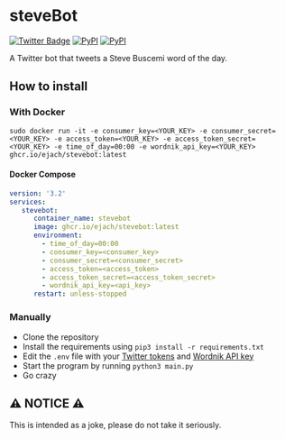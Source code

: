 # steveBot

[![Twitter Badge](https://img.shields.io/badge/-@SteveBWOTD-00acee?style=flat-square&logo=Twitter&logoColor=white)](https://twitter.com/intent/follow?screen_name=SteveBWOTD "Follow on Twitter")
[![PyPI](https://img.shields.io/pypi/v/tweepy?logo=python&label=tweepy&style=flat-square&color=FFD43B)](https://pypi.org/project/tweepy/)
[![PyPI](https://img.shields.io/pypi/v/Pillow?logo=python&label=Pillow&style=flat-square&color=FFD43B)](https://pypi.org/project/Pillow/)

A Twitter bot that tweets a Steve Buscemi word of the day.

## How to install

### With Docker

`sudo docker run -it -e consumer_key=<YOUR_KEY> -e consumer_secret=<YOUR_KEY> -e access_token=<YOUR_KEY> -e access_token_secret=<YOUR_KEY> -e time_of_day=00:00 -e wordnik_api_key=<YOUR_KEY> ghcr.io/ejach/stevebot:latest`

#### Docker Compose
```yaml
version: '3.2'
services:
   stevebot:
      container_name: stevebot
      image: ghcr.io/ejach/stevebot:latest
      environment:
        - time_of_day=00:00
        - consumer_key=<consumer_key>
        - consumer_secret=<consumer_secret>
        - access_token=<access_token>
        - access_token_secret=<access_token_secret>
        - wordnik_api_key=<api_key>
      restart: unless-stopped
```

### Manually

- Clone the repository
- Install the requirements using `pip3 install -r requirements.txt`
- Edit the `.env` file with your [Twitter tokens](https://developer.twitter.com/en/docs/twitter-api/getting-started/about-twitter-api) and [Wordnik API key](https://developer.wordnik.com/)
- Start the program by running `python3 main.py`
- Go crazy

## ⚠ NOTICE ⚠
This is intended as a joke, please do not take it seriously.
